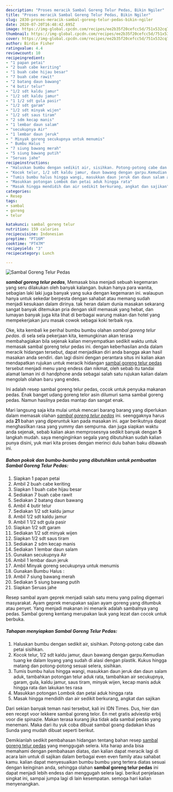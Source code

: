 ```yaml
---
description: "Proses meracik Sambal Goreng Telur Pedas, Bikin Ngiler"
title: "Proses meracik Sambal Goreng Telur Pedas, Bikin Ngiler"
slug: 2830-proses-meracik-sambal-goreng-telur-pedas-bikin-ngiler
date: 2020-07-20T16:48:42.695Z
image: https://img-global.cpcdn.com/recipes/ee2b35f20cefcc5d/751x532cq70/sambal-goreng-telur-pedas-foto-resep-utama.jpg
thumbnail: https://img-global.cpcdn.com/recipes/ee2b35f20cefcc5d/751x532cq70/sambal-goreng-telur-pedas-foto-resep-utama.jpg
cover: https://img-global.cpcdn.com/recipes/ee2b35f20cefcc5d/751x532cq70/sambal-goreng-telur-pedas-foto-resep-utama.jpg
author: Birdie Fisher
ratingvalue: 4.4
reviewcount: 10
recipeingredient:
- "1 papan petai"
- "2 buah cabe keriting"
- "1 buah cabe hijau besar"
- "7 buah cabe rawit"
- "2 batang daun bawang"
- "4 butir telur"
- "1/2 sdt kaldu jamur"
- "1/2 sdt kaldu jamur"
- "1 1/2 sdt gula pasir"
- "1/2 sdt garam"
- "1/2 sdt minyak wijen"
- "1/2 sdt saus tiram"
- "2 sdm kecap manis"
- "1 lembar daun salam"
- "secukupnya Air"
- "1 lembar daun jeruk"
- " Minyak goreng secukupnya untuk menumis"
- " Bumbu Halus "
- "7 siung bawang merah"
- "5 siung bawang putih"
- "Seruas jahe"
recipeinstructions:
- "Haluskan bumbu dengan sedikit air, sisihkan. Potong-potong cabe dan petai sisihkan."
- "Kocok telur, 1/2 sdt kaldu jamur, daun bawang dengan garpu.Kemudian tuang ke dalam loyang yang sudah di alasi dengan plastik. Kukus hingga matang dan potong-potong sesuai selera, sisihkan."
- "Tumis bumbu halus hingga wangi, masukkan daun jeruk dan daun salam aduk, tambahkan potongan telur aduk rata, tambahkan air secukupnya, garam, gula, kaldu jamur, saus tiram, minyak wijen, kecap manis aduk hingga rata dan lakukan tes rasa"
- "Masukkan potongan Lombok dan petai aduk hingga rata"
- "Masak hingga mendidih dan air sedikit berkurang, angkat dan sajikan"
categories:
- Resep
tags:
- sambal
- goreng
- telur

katakunci: sambal goreng telur 
nutrition: 159 calories
recipecuisine: Indonesian
preptime: "PT16M"
cooktime: "PT47M"
recipeyield: "3"
recipecategory: Lunch

---
```



![Sambal Goreng Telur Pedas](https://img-global.cpcdn.com/recipes/ee2b35f20cefcc5d/751x532cq70/sambal-goreng-telur-pedas-foto-resep-utama.jpg)

<b><i>sambal goreng telur pedas</i></b>, Memasak bisa menjadi sebuah kegemaran yang seru dilakukan oleh banyak kalangan. bukan hanya para wanita, sebagian laki laki juga banyak yang suka dengan kegemaran ini. walaupun hanya untuk sekedar berpesta dengan sahabat atau memang sudah menjadi kesukaan dalam dirinya. tak heran dalam dunia masakan sekarang sangat banyak ditemukan pria dengan skill memasak yang hebat, dan lumayan banyak juga kita lihat di berbagai warung makan dan hotel yang mempekerjakan juru masak cowok sebagai koki terbaik nya.

Oke, kita kembali ke perihal bumbu bumbu olahan <i>sambal goreng telur pedas</i>. di sela sela pekerjaan kita, kemungkinan akan terasa membahagiakan bila sejenak kalian menyempatkan sedikit waktu untuk memasak sambal goreng telur pedas ini. dengan keberhasilan anda dalam meracik hidangan tersebut, dapat menjadikan diri anda bangga akan hasil masakan anda sendiri. dan lagi disini dengan perantara situs ini kalian akan mendapatkan rujukan untuk meracik hidangan <u>sambal goreng telur pedas</u> tersebut menjadi menu yang endess dan nikmat, oleh sebab itu tandai alamat laman ini di handphone anda sebagai salah satu rujukan kalian dalam mengolah olahan baru yang endes.

Ini adalah resep sambal goreng telur pedas, cocok untuk penyuka makanan pedas. Enak banget udang goreng telor asin dilumuri sama sambal goreng pedas. Namun hasilnya pedas mantap dan sangat enak.


Mari langsung saja kita mulai untuk mencari barang barang yang diperlukan dalam memasak olahan <u><i>sambal goreng telur pedas</i></u> ini. seenggaknya harus ada <b>21</b> bahan yang diperuntuk kan pada masakan ini. agar berikutnya dapat menghasilkan rasa yang yummy dan sempurna. dan juga siapkan waktu anda sejenak, sebab kalian akan memprosesnya sedikit banyak dengan <b>5</b> langkah mudah. saya menginginkan segala yang dibutuhkan sudah kalian punya disini, yuk mari kita proses dengan merinci dulu bahan baku dibawah ini.

<!--inarticleads1-->

##### Bahan pokok dan bumbu-bumbu yang dibutuhkan untuk pembuatan Sambal Goreng Telur Pedas:

1. Siapkan 1 papan petai
1. Ambil 2 buah cabe keriting
1. Siapkan 1 buah cabe hijau besar
1. Sediakan 7 buah cabe rawit
1. Sediakan 2 batang daun bawang
1. Ambil 4 butir telur
1. Sediakan 1/2 sdt kaldu jamur
1. Ambil 1/2 sdt kaldu jamur
1. Ambil 1 1/2 sdt gula pasir
1. Siapkan 1/2 sdt garam
1. Sediakan 1/2 sdt minyak wijen
1. Siapkan 1/2 sdt saus tiram
1. Sediakan 2 sdm kecap manis
1. Sediakan 1 lembar daun salam
1. Gunakan secukupnya Air
1. Ambil 1 lembar daun jeruk
1. Ambil  Minyak goreng secukupnya untuk menumis
1. Gunakan  Bumbu Halus :
1. Ambil 7 siung bawang merah
1. Sediakan 5 siung bawang putih
1. Siapkan Seruas jahe


Resep sambal ayam geprek menjadi salah satu menu yang paling digemari masyarakat. Ayam geprek merupakan sajian ayam goreng yang ditumbuk atau penyet. Yang menjadi makanan ini menarik adalah sambalnya yang pedas. Sambal goreng kentang merupakan lauk yang lezat dan cocok untuk berbuka. 

<!--inarticleads2-->

##### Tahapan menyiapkan Sambal Goreng Telur Pedas:

1. Haluskan bumbu dengan sedikit air, sisihkan. Potong-potong cabe dan petai sisihkan.
1. Kocok telur, 1/2 sdt kaldu jamur, daun bawang dengan garpu.Kemudian tuang ke dalam loyang yang sudah di alasi dengan plastik. Kukus hingga matang dan potong-potong sesuai selera, sisihkan.
1. Tumis bumbu halus hingga wangi, masukkan daun jeruk dan daun salam aduk, tambahkan potongan telur aduk rata, tambahkan air secukupnya, garam, gula, kaldu jamur, saus tiram, minyak wijen, kecap manis aduk hingga rata dan lakukan tes rasa
1. Masukkan potongan Lombok dan petai aduk hingga rata
1. Masak hingga mendidih dan air sedikit berkurang, angkat dan sajikan


Dari sekian banyak teman nasi tersebut, kali ini IDN Times. Dus, hier dan een recept voor lekkere sambal goreng telor. En met gratis adviestip erbij voor die spinazie. Makan terasa kurang jika tidak ada sambal pedas yang menemani. Maka dari itu yuk coba dibuat sambal goang dadakan khas Sunda yang mudah dibuat seperti berikut. 

Demikianlah sedikit pembahasan hidangan tentang bahan resep <u>sambal goreng telur pedas</u> yang menggugah selera. kita harap anda bisa memahami dengan pembahasan diatas, dan kalian dapat meracik lagi di acara lain untuk di sajikan dalam berbagai even even family atau sahabat kamu. kalian dapat menyesuaikan bumbu bumbu yang tertera diatas sesuai dengan keinginan anda, sehingga olahan <b>sambal goreng telur pedas</b> ini dapat menjadi lebih endess dan menggugah selera lagi. berikut penjelasan singkat ini, sampai jumpa lagi di lain kesempatan. semoga hari kalian menyenangkan.
